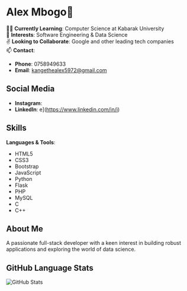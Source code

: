 # Alex Mbogo🌱

👨‍🎓 **Currently Learning**: Computer Science at Kabarak University  
👀 **Interests**: Software Engineering & Data Science  
✌️ **Looking to Collaborate**: Google and other leading tech companies  
📫 **Contact**: 
- **Phone**: 0758949633
- **Email**: [kangethealex5972@gmail.com](mailto:kangethealex5972@gmail.com)


## Social Media
- **Instagram**: [](https://instagram.com/)
- **LinkedIn**: e](https://www.linkedin.com/in/i)

## Skills
**Languages & Tools**:
- HTML5
- CSS3
- Bootstrap
- JavaScript
- Python
- Flask
- PHP
- MySQL
- C
- C++

## About Me
A passionate full-stack developer with a keen interest in building robust applications and exploring the world of data science.

## GitHub Language Stats
![GitHub Stats](link-to-your-github-stats-image)
